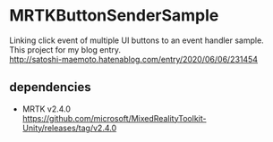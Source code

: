 # MRTKButtonSenderSample

Linking click event of multiple UI buttons to an event handler sample.  
This project for my blog entry.  
http://satoshi-maemoto.hatenablog.com/entry/2020/06/06/231454

## dependencies
* MRTK v2.4.0  
https://github.com/microsoft/MixedRealityToolkit-Unity/releases/tag/v2.4.0
